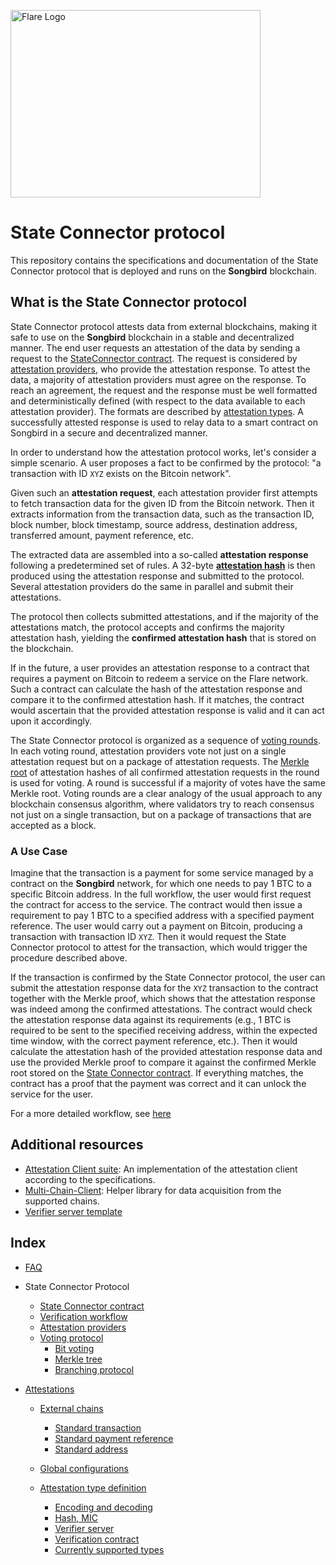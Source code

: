 <p align="left">
  <a href="https://flare.network/" target="blank"><img src="https://flare.network/wp-content/uploads/Artboard-1-1.svg" width="400" height="300" alt="Flare Logo" /></a>
</p>

# State Connector protocol

This repository contains the specifications and documentation of the State Connector protocol that is deployed and runs on the **Songbird** blockchain.

## What is the State Connector protocol

State Connector protocol attests data from external blockchains, making it safe to use on the **Songbird** blockchain in a stable and decentralized manner.
The end user requests an attestation of the data by sending a request to the [StateConnector contract](/specs/scProtocol/state-connector-contract.md).
The request is considered by [attestation providers](/specs/scProtocol/attestation-provider.md), who provide the attestation response.
To attest the data, a majority of attestation providers must agree on the response.
To reach an agreement, the request and the response must be well formatted and deterministically defined (with respect to the data available to each attestation provider).
The formats are described by [attestation types](/specs/attestations/attestation-type-definition.md).
A successfully attested response is used to relay data to a smart contract on Songbird in a secure and decentralized manner.

In order to understand how the attestation protocol works, let's consider a simple scenario.
A user proposes a fact to be confirmed by the protocol: "a transaction with ID `XYZ` exists on the Bitcoin network".

Given such an **attestation request**, each attestation provider first attempts to fetch transaction data for the given ID from the Bitcoin network.
Then it extracts information from the transaction data, such as the transaction ID, block number, block timestamp, source address, destination address, transferred amount, payment reference, etc.

The extracted data are assembled into a so-called **attestation response** following a predetermined set of rules.
A 32-byte [**attestation hash**](/specs/attestations/hash-MIC.md#attestation-hash) is then produced using the attestation response and submitted to the protocol.
Several attestation providers do the same in parallel and submit their attestations.

The protocol then collects submitted attestations, and if the majority of the attestations match, the protocol accepts and confirms the majority attestation hash, yielding the **confirmed attestation hash** that is stored on the blockchain.

If in the future, a user provides an attestation response to a contract that requires a payment on Bitcoin to redeem a service on the Flare network.
Such a contract can calculate the hash of the attestation response and compare it to the confirmed attestation hash.
If it matches, the contract would ascertain that the provided attestation response is valid and it can act upon it accordingly.

The State Connector protocol is organized as a sequence of [voting rounds](/specs/scProtocol/voting-protocol.md#voting-rounds).
In each voting round, attestation providers vote not just on a single attestation request but on a package of attestation requests.
The [Merkle root](/specs/scProtocol/merkle-tree.md) of attestation hashes of all confirmed attestation requests in the round is used for voting.
A round is successful if a majority of votes have the same Merkle root.
Voting rounds are a clear analogy of the usual approach to any blockchain consensus algorithm, where validators try to reach consensus not just on a single transaction, but on a package of transactions that are accepted as a block.

### A Use Case

Imagine that the transaction is a payment for some service managed by a contract on the **Songbird** network, for which one needs to pay 1 BTC to a specific Bitcoin address.
In the full workflow, the user would first request the contract for access to the service.
The contract would then issue a requirement to pay 1 BTC to a specified address with a specified payment reference.
The user would carry out a payment on Bitcoin, producing a transaction with transaction ID `XYZ`.
Then it would request the State Connector protocol to attest for the transaction, which would trigger the procedure described above.

If the transaction is confirmed by the State Connector protocol, the user can submit the attestation response data for the `XYZ` transaction to the contract together with the Merkle proof, which shows that the attestation response was indeed among the confirmed attestations.
The contract would check the attestation response data against its requirements (e.g., 1 BTC is required to be sent to the specified receiving address, within the expected time window, with the correct payment reference, etc.).
Then it would calculate the attestation hash of the provided attestation response data and use the provided Merkle proof to compare it against the confirmed Merkle root stored on the [State Connector contract](/specs/scProtocol/state-connector-contract.md).
If everything matches, the contract has a proof that the payment was correct and it can unlock the service for the user.

For a more detailed workflow, see [here](/specs/scProtocol/verification-workflow.md)

## Additional resources

-   [Attestation Client suite](https://github.com/flare-foundation/attestation-client): An implementation of the attestation client according to the specifications.
-   [Multi-Chain-Client](https://github.com/flare-foundation/multi-chain-client): Helper library for data acquisition from the supported chains.
-   [Verifier server template](https://gitlab.com/flarenetwork/verifier-server-template)

## Index

-   [FAQ](/specs/scProtocol/FAQ.md)
-   State Connector Protocol

    -   [State Connector contract](/specs/scProtocol/state-connector-contract.md)
    -   [Verification workflow](/specs/scProtocol/verification-workflow.md)
    -   [Attestation providers](/specs/scProtocol/attestation-provider.md)
    -   [Voting protocol](/specs/scProtocol/voting-protocol.md)
        -   [Bit voting](/specs/scProtocol/bit-voting.md)
        -   [Merkle tree](/specs/scProtocol/merkle-tree.md)
        -   [Branching protocol](/specs/scProtocol/branching-protocol.md)

-   [Attestations](/specs/attestations/attestation.md)

    -   [External chains](/specs/attestations/external-chains.md)

        -   [Standard transaction](/specs/attestations/external-chains/transactions.md)
        -   [Standard payment reference](/specs/attestations/external-chains/standardPaymentReference.md)
        -   [Standard address](/specs/attestations/external-chains/standardAddress.md)

    -   [Global configurations](/specs/attestations/configs.md)
    -   [Attestation type definition](/specs/attestations/attestation-type-definition.md)
        -   [Encoding and decoding](/specs/attestations/encoding-decoding.md)
        -   [Hash, MIC](/specs/attestations/hash-MIC.md)
        -   [Verifier server](/specs/attestations/verifier.md)
        -   [Verification contract](/specs/attestations/verification-contract.md)
        -   [Currently supported types](/specs/attestations/active-types.md)
